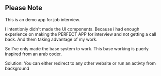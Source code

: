 ## Please Note

This is an demo app for job interview.

I intentionly didn't made the UI components. Because i had enough experience on making the PERFECT APP for interview and not getting a call back.
And them taking advantage of my work.

So I've only made the base system to work. This base working is puerly inspired from an arab coder.


Solution: You can either redirect to any other website or run an activty from background
